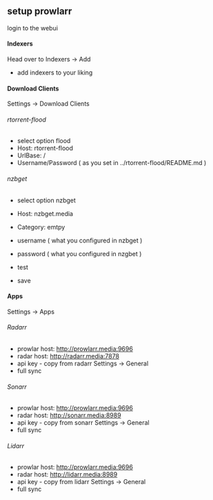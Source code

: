 ## setup prowlarr

login to the webui

#### Indexers

Head over to Indexers -> Add

- add indexers to your liking

#### Download Clients
Settings -> Download Clients

###### rtorrent-flood
- select option flood
- Host: rtorrent-flood
- UrlBase: /
- Username/Password ( as you set in ../rtorrent-flood/README.md )

###### nzbget 
- select option nzbget
- Host: nzbget.media
- Category: emtpy
- username ( what you configured in nzbget )
- password ( what you configured in nzgbet )

- test
- save

#### Apps
Settings -> Apps

###### Radarr
- prowlar host: http://prowlarr.media:9696
- radar host:   http://radarr.media:7878
- api key - copy from radarr Settings -> General
- full sync

###### Sonarr
- prowlar host: http://prowlarr.media:9696
- radar host:   http://sonarr.media:8989
- api key - copy from sonarr Settings -> General
- full sync

###### Lidarr
- prowlar host: http://prowlarr.media:9696
- radar host:   http://lidarr.media:8989
- api key - copy from lidarr Settings -> General
- full sync